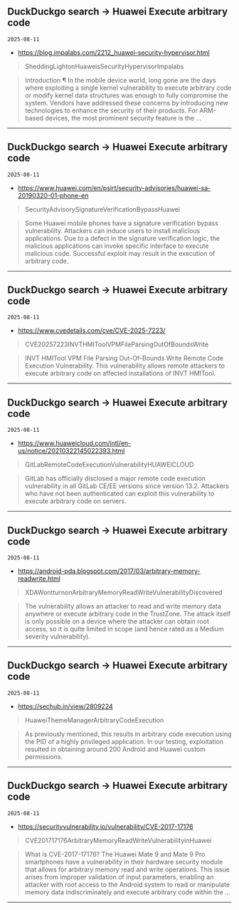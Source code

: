 ## DuckDuckgo search -> Huawei Execute arbitrary code
`2025-08-11`

* https://blog.impalabs.com/2212_huawei-security-hypervisor.html

<blockquote>
 SheddingLightonHuaweisSecurityHypervisorImpalabs
</blockquote>
<blockquote>
Introduction ¶ In the mobile device world, long gone are the days where exploiting a single kernel vulnerability to execute arbitrary code or modify kernel data structures was enough to fully compromise the system. Vendors have addressed these concerns by introducing new technologies to enhance the security of their products. For ARM-based devices, the most prominent security feature is the ...
</blockquote>

---

## DuckDuckgo search -> Huawei Execute arbitrary code
`2025-08-11`

* https://www.huawei.com/en/psirt/security-advisories/huawei-sa-20190320-01-phone-en

<blockquote>
 SecurityAdvisorySignatureVerificationBypassHuawei
</blockquote>
<blockquote>
Some Huawei mobile phones have a signature verification bypass vulnerability. Attackers can induce users to install malicious applications. Due to a defect in the signature verification logic, the malicious applications can invoke specific interface to execute malicious code. Successful exploit may result in the execution of arbitrary code.
</blockquote>

---

## DuckDuckgo search -> Huawei Execute arbitrary code
`2025-08-11`

* https://www.cvedetails.com/cve/CVE-2025-7223/

<blockquote>
 CVE20257223INVTHMIToolVPMFileParsingOutOfBoundsWrite
</blockquote>
<blockquote>
INVT HMITool VPM File Parsing Out-Of-Bounds Write Remote Code Execution Vulnerability. This vulnerability allows remote attackers to execute arbitrary code on affected installations of INVT HMITool.
</blockquote>

---

## DuckDuckgo search -> Huawei Execute arbitrary code
`2025-08-11`

* https://www.huaweicloud.com/intl/en-us/notice/20210322145022393.html

<blockquote>
 GitLabRemoteCodeExecutionVulnerabilityHUAWEICLOUD
</blockquote>
<blockquote>
GitLab has officially disclosed a major remote code execution vulnerability in all GitLab CE/EE versions since version 13.2. Attackers who have not been authenticated can exploit this vulnerability to execute arbitrary code on servers.
</blockquote>

---

## DuckDuckgo search -> Huawei Execute arbitrary code
`2025-08-11`

* https://android-pda.blogspot.com/2017/03/arbitrary-memory-readwrite.html

<blockquote>
 XDAWontturnonArbitraryMemoryReadWriteVulnerabilityDiscovered
</blockquote>
<blockquote>
The vulnerability allows an attacker to read and write memory data anywhere or execute arbitrary code in the TrustZone. The attack itself is only possible on a device where the attacker can obtain root access, so it is quite limited in scope (and hence rated as a Medium severity vulnerability).
</blockquote>

---

## DuckDuckgo search -> Huawei Execute arbitrary code
`2025-08-11`

* https://sechub.in/view/2809224

<blockquote>
 HuaweiThemeManagerArbitraryCodeExecution
</blockquote>
<blockquote>
As previously mentioned, this results in arbitrary code execution using the PID of a highly privileged application. In our testing, exploitation resulted in obtaining around 200 Android and Huawei custom permissions.
</blockquote>

---

## DuckDuckgo search -> Huawei Execute arbitrary code
`2025-08-11`

* https://securityvulnerability.io/vulnerability/CVE-2017-17176

<blockquote>
 CVE201717176ArbitraryMemoryReadWriteVulnerabilityinHuawei
</blockquote>
<blockquote>
What is CVE-2017-17176? The Huawei Mate 9 and Mate 9 Pro smartphones have a vulnerability in their hardware security module that allows for arbitrary memory read and write operations. This issue arises from improper validation of input parameters, enabling an attacker with root access to the Android system to read or manipulate memory data indiscriminately and execute arbitrary code within the ...
</blockquote>

---

